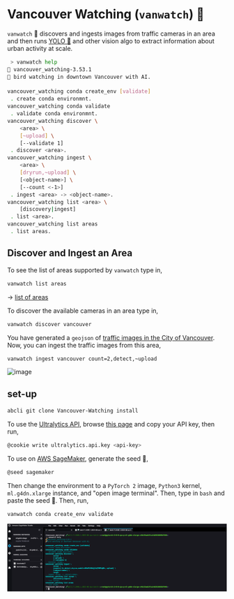 # Vancouver Watching (`vanwatch`) 🌈

`vanwatch` 🌈 discovers and ingests images from traffic cameras in an area and then runs [YOLO 🚀](https://github.com/ultralytics/ultralytics) and other vision algo to extract information about urban activity at scale. 


```bash
 > vanwatch help
🌈 vancouver_watching-3.53.1
🌈 bird watching in downtown Vancouver with AI.

vancouver_watching conda create_env [validate]
 . create conda environmnt.
vancouver_watching conda validate
 . validate conda environmnt.
vancouver_watching discover \
	<area> \
	[~upload] \
	[--validate 1]
 . discover <area>.
vancouver_watching ingest \
	<area> \
	[dryrun,~upload] \
	[<object-name>] \
	[--count <-1>]
 . ingest <area> -> <object-name>.
vancouver_watching list <area> \
	[discovery|ingest]
 . list <area>.
vancouver_watching list areas
 . list areas.
```

## Discover and Ingest an Area

To see the list of areas supported by `vanwatch` type in,

```bash
vanwatch list areas
```

-> [list of areas](./data/)

To discover the available cameras in an area type in,

```bash
vanwatch discover vancouver
```

You have generated a `geojson` of [traffic images in the City of Vancouver](./data/vancouver.geojson). Now, you can ingest the traffic images from this area,

```bash
vanwatch ingest vancouver count=2,detect,~upload
```

<img width="1552" alt="image" src="https://user-images.githubusercontent.com/1007567/196573547-b1c71b3b-7fac-4d2c-bba0-a87b063830da.png">

## set-up

```bash
abcli git clone Vancouver-Watching install
```

To use the [Ultralytics API](https://hub.ultralytics.com/models), browse [this page](https://hub.ultralytics.com/settings?tab=api+keys) and copy your API key, then run,

```bash
@cookie write ultralytics.api.key <api-key>
```

To use on [AWS SageMaker](https://aws.amazon.com/sagemaker/), generate the seed 🌱,

```bash
@seed sagemaker
```

Then change the environment to a `PyTorch 2` image, `Python3` kernel, `ml.g4dn.xlarge` instance, and "open image terminal". Then, type in `bash` and paste the seed 🌱. Then, run,

```bash
vanwatch conda create_env validate
```

![image](./assets/sagemaker.png)